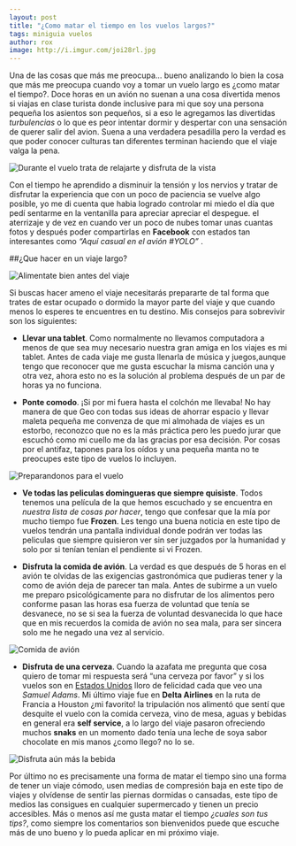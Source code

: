 ```yaml
---
layout: post
title: "¿Como matar el tiempo en los vuelos largos?"
tags: miniguia vuelos
author: rox
image: http://i.imgur.com/joi28rl.jpg 
---
```

Una de las cosas que más me preocupa… bueno analizando lo bien la cosa que más me preocupa cuando voy a tomar un vuelo largo es ¿como matar el tiempo?. Doce horas en un avión no suenan a una cosa divertida menos si viajas en clase turista donde inclusive para mi que soy una persona pequeña los asientos son pequeños, si a eso le agregamos las divertidas *turbulencias* o lo que es peor intentar dormir y despertar con una sensación de querer salir del avion. Suena a una verdadera pesadilla pero la verdad es que poder conocer culturas tan diferentes terminan haciendo que el viaje valga la pena.

![Durante el vuelo trata de relajarte y disfruta de la vista](http://i.imgur.com/JglLMLE.jpg)

Con el tiempo he aprendido a disminuir la tensión y los nervios  y tratar de disfrutar la experiencia que con un poco de paciencia se vuelve algo posible, yo me di cuenta que habia logrado controlar mi miedo el día que pedí sentarme en la ventanilla para apreciar apreciar el despegue. el aterrizaje y de vez en cuando ver un poco de nubes tomar unas cuantas fotos y después poder compartirlas en **Facebook** con estados tan interesantes como *“Aquí casual en el avión #YOLO”* .

##¿Que hacer en un viaje largo?

![Alimentate bien antes del viaje](http://i.imgur.com/sdht1qS.jpg)

Si buscas hacer ameno el viaje necesitarás prepararte de tal forma que trates de estar ocupado o dormido la mayor parte del viaje y que cuando menos lo esperes te encuentres en tu destino. Mis consejos para sobrevivir son los siguientes:

* **Llevar una tablet**. Como normalmente no llevamos computadora a menos de que sea muy necesario nuestra gran amiga en los viajes es mi tablet. Antes de cada viaje me gusta llenarla de música y juegos,aunque tengo que reconocer que me gusta escuchar la misma canción una y otra vez, ahora esto no es la solución al problema después de un par de horas ya no funciona.

* **Ponte comodo**. ¡Si por mi fuera hasta el colchón me llevaba! No hay manera de que Geo con todas sus ideas de ahorrar espacio y llevar maleta pequeña me convenza de que mi almohada de viajes es un estorbo, reconozco que no es la más práctica pero les puedo jurar que escuchó como mi cuello me da las gracias por esa decisión. Por cosas por el antifaz, tapones para los oídos y una pequeña manta no te preocupes este tipo de vuelos lo incluyen.

![Preparandonos para el vuelo](http://i.imgur.com/y3lgTNe.jpg)

* **Ve todas las peliculas domingueras que siempre quisiste**. Todos tenemos una película de la que hemos escuchado y se encuentra en *nuestra lista de cosas por hacer*, tengo que confesar que la mía por mucho tiempo fue **Frozen**. Les tengo una buena noticia en este tipo de vuelos tendrán una pantalla individual donde podrán ver todas las peliculas que siempre quisieron ver sin ser juzgados por la humanidad y solo por si tenían tenían el pendiente si vi Frozen.


* **Disfruta la comida de avión**. La verdad es que después de 5 horas en el avión te olvidas de las exigencias gastronómica que pudieras tener y la como de avión deja de parecer tan mala. Antes de subirme a un vuelo me preparo psicológicamente para no disfrutar de los alimentos pero conforme pasan las horas esa fuerza de voluntad que tenía se desvanece, no se si sea la fuerza de voluntad desvanecida lo que hace que en mis recuerdos la comida de avión no sea mala, para ser sincera solo me he negado una vez al servicio.

![Comida de avión](http://i.imgur.com/xsAZZwj.jpg)

* **Disfruta de una cerveza**. Cuando la azafata me pregunta que cosa quiero de tomar mi respuesta será “una cerveza por favor” y si los vuelos son en [Estados Unidos](/tag/estados-unidos/) lloro de felicidad cada que veo una *Samuel Adams*. Mi último viaje fue en  **Delta Airlines** en la ruta de Francia a Houston ¿mi favorito! la tripulación nos alimentó que sentí que desquite el vuelo con la comida cerveza, vino de mesa, aguas y bebidas en general era  **self service**, a lo largo del viaje pasaron ofreciendo muchos **snaks** en un momento dado tenía una leche de soya sabor chocolate en mis manos ¿como llego? no lo se.
 
 ![Disfruta aún más la bebida](http://i.imgur.com/t3RRAjM.jpg)
 
Por último no es precisamente una forma de matar el tiempo sino una forma de tener un viaje cómodo, usen medias de compresión baja en este tipo de viajes y olvídense de sentir las piernas dormidas o cansadas, este tipo de medios las consigues en cualquier supermercado y tienen un precio accesibles.
Más o menos así me gusta matar el tiempo *¿cuales son tus tips?*, como siempre los comentarios son bienvenidos puede que escuche más de uno bueno y lo pueda aplicar en mi próximo viaje.
